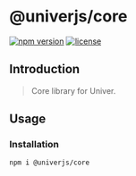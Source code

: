 # @univerjs/core

[![npm version](https://img.shields.io/npm/v/@univerjs/core)](https://npmjs.org/packages/@univerjs/core)
[![license](https://img.shields.io/npm/l/@univerjs/core)](https://img.shields.io/npm/l/@univerjs/core)

## Introduction

> Core library for Univer.

## Usage

### Installation

```shell
npm i @univerjs/core
```
